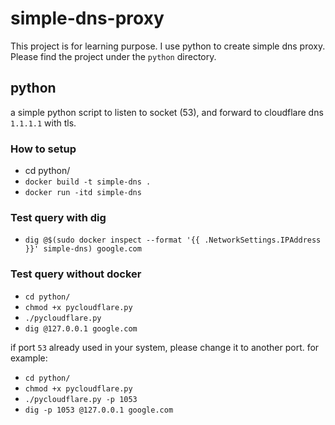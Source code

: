 # simple-dns-proxy

This project is for learning purpose. I use python to create simple dns proxy. Please find the project under the `python` directory.

## python
a simple python script to listen to socket (53), and forward to cloudflare dns `1.1.1.1` with tls.

### How to setup
- cd python/
- `docker build -t simple-dns .`
- `docker run -itd simple-dns`

### Test query with dig
- `dig @$(sudo docker inspect --format '{{ .NetworkSettings.IPAddress }}' simple-dns) google.com`

### Test query without docker
- `cd python/`
- `chmod +x pycloudflare.py`
- `./pycloudflare.py`
- `dig @127.0.0.1 google.com`

if port `53` already used in your system, please change it to another port. for example:
- `cd python/`
- `chmod +x pycloudflare.py`
- `./pycloudflare.py -p 1053`
- `dig -p 1053 @127.0.0.1 google.com`